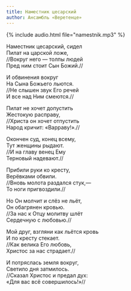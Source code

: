 ```yaml
---
title: Наместник цесарский
author: Ансамбль «Веретенце»
---
```

{% include audio.html file="namestnik.mp3" %}

Наместник цесарский, сидел  
Пилат на царской ложе,  
//Вокруг него — толпы людей  
Пред ним стоит Cын Божий.//

И обвинения вокруг  
На Сына Божьего льются.  
//Не слышен звук Его речей  
И все над Ним смеются.//

Пилат не хочет допустить  
Жестокую расправу,  
//Христа он хочет отпустить  
Народ кричит: «Варраву!».//

Окончен суд, конец всему,  
Тут женщины рыдают.  
//И на главу венец Ему  
Терновый надевают.//

Прибили руки ко кресту,  
Верёвками обвили.  
//Вновь молота раздался стук,—  
То ноги пригвоздили.//

Но Он молчит и слёз не льёт,  
Он обагрянен кровью.  
//За нас к Отцу молитву шлёт  
Сердечную с любовью.//

Мой друг, взгляни как льётся кровь  
И по кресту стекает.  
//Как велика Его любовь,  
Христос за нас страдает.//

И потряслась земля вокруг,  
Светило дня затмилось.  
//Сказал Христос и предал дух:  
«Для вас всё совершилось!»//
